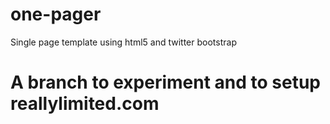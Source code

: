 one-pager
=========

Single page template using html5 and twitter bootstrap

# A branch to experiment and to setup reallylimited.com
